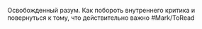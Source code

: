 Освобожденный разум. Как побороть внутреннего критика и повернуться к тому, что действительно важно #Mark/ToRead 